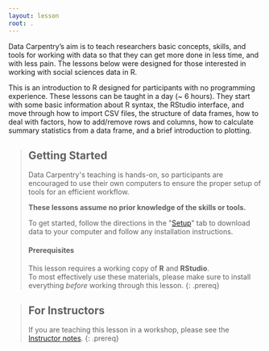 ```yaml
---
layout: lesson
root: .
---
```


Data Carpentry’s aim is to teach researchers basic concepts, skills, 
and tools for working with data so that they can get more done in 
less time, and with less pain. The lessons below were designed for 
those interested in working with social sciences data in R.

This is an introduction to R designed for participants with no 
programming experience. These lessons can be taught in a day (~ 6 
hours). They start with some basic information about R syntax, the 
RStudio interface, and move through how to import CSV files, the 
structure of data frames, how to deal with factors, how to add/remove
rows and columns, how to calculate summary statistics from a data 
frame, and a brief introduction to plotting.

> ## Getting Started
>
> Data Carpentry's teaching is hands-on, so participants are encouraged to use
> their own computers to ensure the proper setup of tools for an efficient
> workflow.
>
> **These lessons assume no prior knowledge of the skills or tools.**
>
> To get started, follow the directions in the "[Setup](setup/)" tab to
> download data to your computer and follow any installation instructions.
>
> #### Prerequisites
>
> This lesson requires a working copy of **R** and **RStudio**.
> <br>To most effectively use these materials, please make sure to install
> everything *before* working through this lesson.
{: .prereq}

> ## For Instructors
> If you are teaching this lesson in a workshop, please see the
> [Instructor notes](guide/).
{: .prereq}


